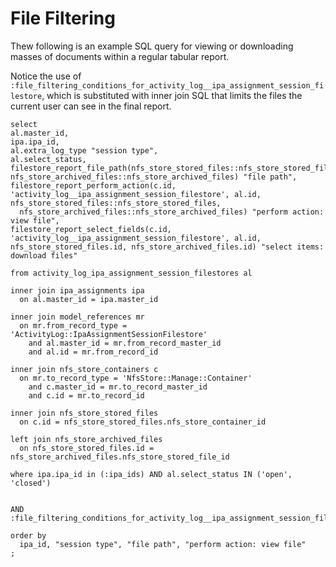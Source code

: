 # File Filtering

Thew following is an example SQL query for viewing or downloading masses of documents within a regular tabular report.

Notice the use of `:file_filtering_conditions_for_activity_log__ipa_assignment_session_filestore`, which is substituted with inner join
SQL that limits the files the current user can see in the final report.


    select 
    al.master_id,
    ipa.ipa_id,
    al.extra_log_type "session type",
    al.select_status,
    filestore_report_file_path(nfs_store_stored_files::nfs_store_stored_files, nfs_store_archived_files::nfs_store_archived_files) "file path", 
    filestore_report_perform_action(c.id, 'activity_log__ipa_assignment_session_filestore', al.id, nfs_store_stored_files::nfs_store_stored_files,     
      nfs_store_archived_files::nfs_store_archived_files) "perform action: view file",
    filestore_report_select_fields(c.id, 'activity_log__ipa_assignment_session_filestore', al.id, nfs_store_stored_files.id, nfs_store_archived_files.id) "select items: download files"

    from activity_log_ipa_assignment_session_filestores al

    inner join ipa_assignments ipa
      on al.master_id = ipa.master_id

    inner join model_references mr
      on mr.from_record_type = 'ActivityLog::IpaAssignmentSessionFilestore'
        and al.master_id = mr.from_record_master_id
        and al.id = mr.from_record_id

    inner join nfs_store_containers c
      on mr.to_record_type = 'NfsStore::Manage::Container'
        and c.master_id = mr.to_record_master_id
        and c.id = mr.to_record_id

    inner join nfs_store_stored_files
      on c.id = nfs_store_stored_files.nfs_store_container_id

    left join nfs_store_archived_files
      on nfs_store_stored_files.id = nfs_store_archived_files.nfs_store_stored_file_id

    where ipa.ipa_id in (:ipa_ids) AND al.select_status IN ('open', 'closed')


    AND :file_filtering_conditions_for_activity_log__ipa_assignment_session_filestore

    order by 
      ipa_id, "session type", "file path", "perform action: view file"  
    ;
